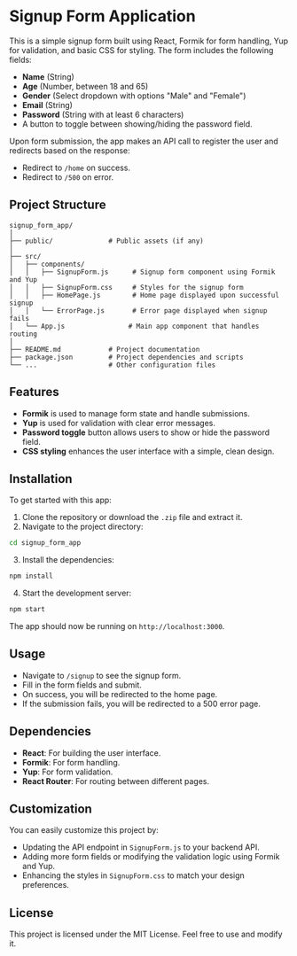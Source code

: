 
# Signup Form Application

This is a simple signup form built using React, Formik for form handling, Yup for validation, and basic CSS for styling. The form includes the following fields:

- **Name** (String)
- **Age** (Number, between 18 and 65)
- **Gender** (Select dropdown with options "Male" and "Female")
- **Email** (String)
- **Password** (String with at least 6 characters)
- A button to toggle between showing/hiding the password field.

Upon form submission, the app makes an API call to register the user and redirects based on the response:

- Redirect to `/home` on success.
- Redirect to `/500` on error.

## Project Structure

```
signup_form_app/
│
├── public/              # Public assets (if any)
│
├── src/
│   ├── components/
│   │   ├── SignupForm.js      # Signup form component using Formik and Yup
│   │   ├── SignupForm.css     # Styles for the signup form
│   │   ├── HomePage.js        # Home page displayed upon successful signup
│   │   └── ErrorPage.js       # Error page displayed when signup fails
│   └── App.js                # Main app component that handles routing
│
├── README.md            # Project documentation
├── package.json         # Project dependencies and scripts
└── ...                  # Other configuration files
```

## Features

- **Formik** is used to manage form state and handle submissions.
- **Yup** is used for validation with clear error messages.
- **Password toggle** button allows users to show or hide the password field.
- **CSS styling** enhances the user interface with a simple, clean design.

## Installation

To get started with this app:

1. Clone the repository or download the `.zip` file and extract it.
2. Navigate to the project directory:

```bash
cd signup_form_app
```

3. Install the dependencies:

```bash
npm install
```

4. Start the development server:

```bash
npm start
```

The app should now be running on `http://localhost:3000`.

## Usage

- Navigate to `/signup` to see the signup form.
- Fill in the form fields and submit.
- On success, you will be redirected to the home page.
- If the submission fails, you will be redirected to a 500 error page.

## Dependencies

- **React**: For building the user interface.
- **Formik**: For form handling.
- **Yup**: For form validation.
- **React Router**: For routing between different pages.

## Customization

You can easily customize this project by:

- Updating the API endpoint in `SignupForm.js` to your backend API.
- Adding more form fields or modifying the validation logic using Formik and Yup.
- Enhancing the styles in `SignupForm.css` to match your design preferences.

## License

This project is licensed under the MIT License. Feel free to use and modify it.
